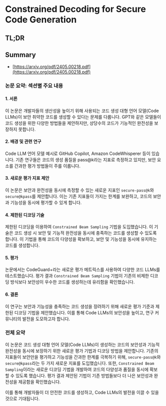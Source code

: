 # Constrained Decoding for Secure Code Generation
## TL;DR
## Summary
- [https://arxiv.org/pdf/2405.00218.pdf](https://arxiv.org/pdf/2405.00218.pdf)

### 논문 요약: 섹션별 주요 내용

#### 1. 서론
이 논문은 개발자들의 생산성을 높이기 위해 사용되는 코드 생성 대형 언어 모델(Code LLMs)이 보안 취약한 코드를 생성할 수 있다는 문제를 다룹니다. GPT와 같은 모델들이 코드 생성을 위한 다양한 방법들을 제안하지만, 상당수의 코드가 기능적인 완전성을 보장하지 못합니다.

#### 2. 배경 및 관련 연구
Code LLM 언어 모델 예시로 GitHub Copilot, Amazon CodeWhisperer 등이 있습니다. 기존 연구들은 코드의 생성 품질을 pass@k라는 지표로 측정하고 있지만, 보안 요소를 간과한 평가 방법들이 주를 이룹니다.

#### 3. 새로운 평가 지표 제안
이 논문은 보안과 완전성을 동시에 측정할 수 있는 새로운 지표인 `secure-pass@k`와 `secure@kpass`를 제안합니다. 이는 기존 지표들이 가지는 한계를 보완하고, 코드의 보안과 기능성을 동시에 평가할 수 있게 합니다.

#### 4. 제한된 디코딩 기술
제한된 디코딩을 이용하여 `Constrained Beam Sampling` 기법을 도입했습니다. 이 기술은 코드 생성 시 보안 및 기능적 완전성을 동시에 충족하는 코드를 생성할 수 있도록 합니다. 이 기법을 통해 코드의 다양성을 확보하고, 보안 및 기능성을 동시에 유지하는 코드를 생성합니다.

#### 5. 평가
논문에서는 CodeGuard+라는 새로운 평가 메트릭스를 사용하여 다양한 코드 LLMs를 테스트했습니다. 평가 결과 `Constrained Beam Sampling` 기법이 기존의 비제한 디코딩 방식보다 보안성이 우수한 코드를 생성하는데 유리함을 확인했습니다.

#### 6. 결론
이 연구는 보안과 기능성을 충족하는 코드 생성을 장려하기 위해 새로운 평가 기준과 제한된 디코딩 기법을 제안했습니다. 이를 통해 Code LLMs의 보안성을 높이고, 연구 커뮤니티의 발전을 도모하고자 합니다.

### 전체 요약
이 논문은 코드 생성 대형 언어 모델(Code LLMs)이 생성하는 코드의 보안성과 기능적 완전성을 동시에 보장하기 위한 새로운 평가 기법과 디코딩 방법을 제안합니다. 기존의 지표들이 보안만을 평가하고 기능성을 간과한 한계를 극복하기 위해, `secure-pass@k`와 `secure@kpass`라는 두 가지 새로운 지표를 도입했습니다. 또한, `Constrained Beam Sampling`이라는 새로운 디코딩 기법을 개발하여 코드의 다양성과 품질을 동시에 확보할 수 있도록 했습니다. 평가 결과 제안된 기법이 기존 방법들보다 더 나은 보안성과 완전성을 제공함을 확인했습니다.

이를 통해 개발자들이 더 안전한 코드를 생성하고, Code LLMs의 발전을 이끌 수 있을 것으로 기대됩니다.